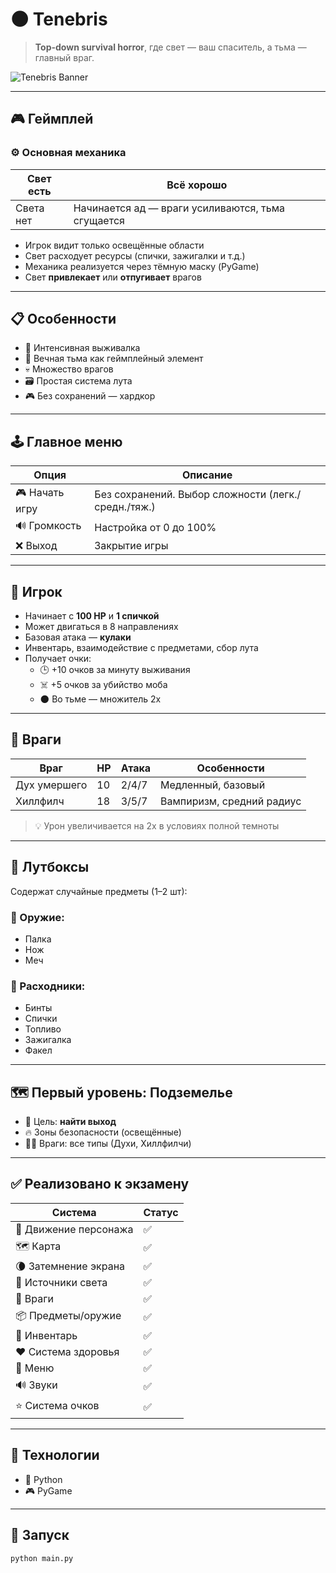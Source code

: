 # 🌑 Tenebris

> **Top-down survival horror**, где свет — ваш спаситель, а тьма — главный враг.

![Tenebris Banner](https://your-image-link-here) <!-- можно добавить скриншот или концепт -->

---

## 🎮 Геймплей

### ⚙️ Основная механика

| Свет есть | Всё хорошо |
|----------|------------|
| Света нет | Начинается ад — враги усиливаются, тьма сгущается |

- Игрок видит только освещённые области
- Свет расходует ресурсы (спички, зажигалки и т.д.)
- Механика реализуется через тёмную маску (PyGame)
- Свет **привлекает** или **отпугивает** врагов

---

## 📋 Особенности

- 🧠 Интенсивная выживалка
- 🔦 Вечная тьма как геймплейный элемент
- 💀 Множество врагов
- 🗃️ Простая система лута
- 🎮 Без сохранений — хардкор

---

## 🕹 Главное меню

| Опция             | Описание                                     |
|------------------|----------------------------------------------|
| 🎮 Начать игру    | Без сохранений. Выбор сложности (легк./средн./тяж.) |
| 🔊 Громкость      | Настройка от 0 до 100%                       |
| ❌ Выход          | Закрытие игры                                |

---

## 🧍 Игрок

- Начинает с **100 HP** и **1 спичкой**
- Может двигаться в 8 направлениях
- Базовая атака — **кулаки**
- Инвентарь, взаимодействие с предметами, сбор лута
- Получает очки:
  - 🕒 +10 очков за минуту выживания
  - ☠️ +5 очков за убийство моба
  - 🌑 Во тьме — множитель 2x

---

## 👾 Враги

| Враг          | HP | Атака | Особенности                   |
|---------------|----|-------|-------------------------------|
| Дух умершего  | 10 | 2/4/7 | Медленный, базовый            |
| Хиллфилч      | 18 | 3/5/7 | Вампиризм, средний радиус     |

> 💡 Урон увеличивается на 2x в условиях полной темноты

---

## 🎁 Лутбоксы

Содержат случайные предметы (1–2 шт):

### 🧱 Оружие:
- Палка
- Нож
- Меч

### 💊 Расходники:
- Бинты
- Спички
- Топливо
- Зажигалка
- Факел

---

## 🗺 Первый уровень: Подземелье

- 📌 Цель: **найти выход**
- 🔥 Зоны безопасности (освещённые)
- 🧟‍♂️ Враги: все типы (Духи, Хиллфилчи)

---

## ✅ Реализовано к экзамену

| Система              | Статус |
|----------------------|--------|
| 🚶 Движение персонажа | ✅      |
| 🗺️ Карта             | ✅      |
| 🌘 Затемнение экрана | ✅      |
| 🔦 Источники света   | ✅      |
| 👹 Враги             | ✅      |
| 📦 Предметы/оружие   | ✅      |
| 🎒 Инвентарь         | ✅      |
| ❤️ Система здоровья  | ✅      |
| 📜 Меню              | ✅      |
| 🔊 Звуки             | ✅      |
| ⭐ Система очков     | ✅      |

---

## 🧰 Технологии

- 🐍 Python
- 🎮 PyGame

---

## 🏁 Запуск

```bash
python main.py
